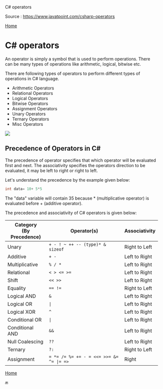 
C# operators

Source : https://www.javatpoint.com/csharp-operators

[Home](readme.md)

# C# operators

An operator is simply a symbol that is used to perform operations. There can be many types of operations like arithmetic, logical, bitwise etc.

There are following types of operators to perform different types of operations in C# language.

- Arithmetic Operators
- Relational Operators
- Logical Operators
- Bitwise Operators
- Assignment Operators
- Unary Operators
- Ternary Operators
- Misc Operators

![](https://images.javatpoint.com/csharp/images/csharp-operators1.png)

## Precedence of Operators in C#

The precedence of operator specifies that which operator will be evaluated first and next. The associativity specifies the operators direction to be evaluated, it may be left to right or right to left.

Let's understand the precedence by the example given below:

```cs
int data= 10+ 5*5  

```

The "data" variable will contain 35 because * (multiplicative operator) is evaluated before + (additive operator).

The precedence and associativity of C# operators is given below:

Category<br/>(By Precedence) | Operator(s)                              | Associativity
-----------------------------|------------------------------------------|--------------
Unary                        | `+ - ! ~ ++ -- (type)* & sizeof`         | Right to Left
Additive                     | `+ -`                                    | Left to Right
Multiplicative               | `% / *`                                  | Left to Right
Relational                   | `< > <= >=`                              | Left to Right
Shift                        | `<< >>`                                  | Left to Right
Equality                     | `== !=`                                  | Right to Left
Logical AND                  | `&`                                      | Left to Right
Logical OR                   | `\|`                                     | Left to Right
Logical XOR                  | `^`                                      | Left to Right
Conditional OR               | `\|`                                     | Left to Right
Conditional AND              | `&&`                                     | Left to Right
Null Coalescing              | `??`                                     | Left to Right
Ternary                      | `?:`                                     | Right to Left
Assignment                   | `= *= /= %= += - = <<= >>= &= ^= \|= =>` | Right

[Home](readme.md)

🔚